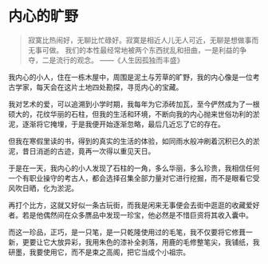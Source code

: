 # 内心的旷野

> 寂寞比热闹好，无聊比忙碌好。寂寞是相近人儿无人可近，无聊是想做事而无事可做。
> 我们的本性最经常地被两个东西扰乱和扭曲，一是利益的争夺，二是流行的观念。   ——《人生因孤独而丰盛》

我内心的小人，住在一栋木屋中，周围是泥土与芳草的旷野，我的内心像是一位考古学家，每天会在这片土地四处勘探，寻觅内心的宝藏。

我对艺术的爱，可以追溯到小学时期，我每年为它添砖加瓦，至今俨然成为了一根硕大的，花纹华丽的石柱，但我的生活和环境，不断向我的内心抛来世俗功利的淤泥，逐渐将它掩埋，于是我便开始逐渐忽略，最后几近忘了它的存在。

但我在寒假里读的书，得到的真实的生活的体验，如同雨水般冲刷着沉积已久的淤泥，昔日消逝的古迹，竟再一次得以重见天日。

于是在一天，我内心的小人发现了石柱的一角，多么华丽，多么珍贵，我相信任何一个有职业操守的考古人，都会选择召集全部力量对它进行挖掘，而不是眼看它受风吹日晒，化为淤泥。

再打个比方，这就又好似一条古玩街，而我是闲来无事便会去街中逛逛的收藏爱好者。若是他偶然间在众多赝品中发现一珍宝，他必然是不惜巨资将其收入囊中。

而这一珍品，正巧，是一只笔，是一只乾隆使用过的毛笔，我不仅要将它修葺一新，更要让它大放异彩，我用朱色的漆补全剥落，用鹿的毛修整笔尖，我铺纸，我研墨，我要使用它，而不是束之高阁，把它当成个小祖宗。